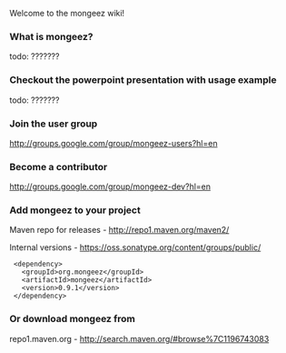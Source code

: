 Welcome to the mongeez wiki!
### What is mongeez?
todo: ???????

### Checkout the powerpoint presentation with usage example
todo: ???????

###  Join the user group
http://groups.google.com/group/mongeez-users?hl=en

### Become a contributor
http://groups.google.com/group/mongeez-dev?hl=en


### Add mongeez to your project
Maven repo for releases - http://repo1.maven.org/maven2/

Internal versions - https://oss.sonatype.org/content/groups/public/

	 <dependency>
	   <groupId>org.mongeez</groupId>
	   <artifactId>mongeez</artifactId>
	   <version>0.9.1</version>
	 </dependency>

### Or download mongeez from
repo1.maven.org - http://search.maven.org/#browse%7C1196743083